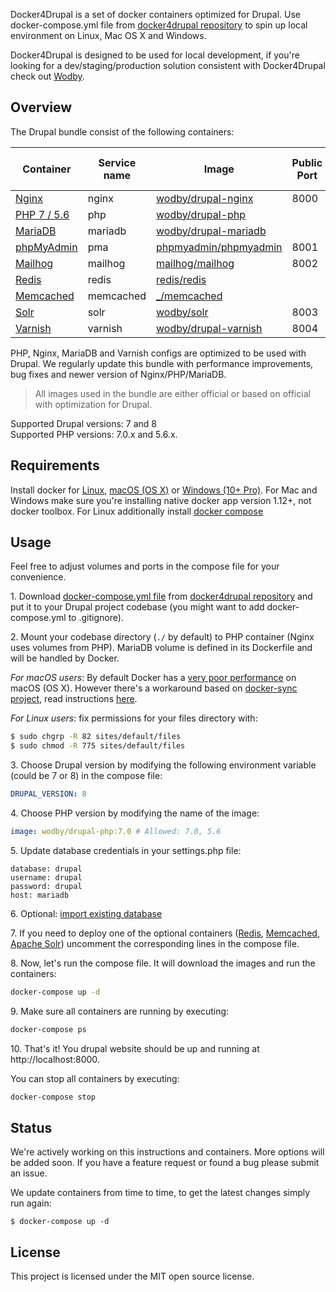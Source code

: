 Docker4Drupal is a set of docker containers optimized for Drupal. Use docker-compose.yml file from [docker4drupal repository](https://github.com/wodby/docker4drupal) to spin up local environment on Linux, Mac OS X and Windows. 

Docker4Drupal is designed to be used for local development, if you're looking for a dev/staging/production solution consistent with Docker4Drupal check out [Wodby](https://wodby.com). 

## Overview

The Drupal bundle consist of the following containers:

| Container | Service name | Image | Public Port | Enabled by default |
| --------- | ------------ | ----- | ----------- | ------------------ |
| [Nginx](containers/nginx.md) | nginx | [wodby/drupal-nginx](https://hub.docker.com/r/wodby/drupal-nginx/) | 8000 | ✓ |
| [PHP 7 / 5.6](containers/php.md) | php | [wodby/drupal-php](https://hub.docker.com/r/wodby/drupal-php/) |  | ✓ |
| [MariaDB](containers/mariadb.md) | mariadb | [wodby/drupal-mariadb](https://hub.docker.com/r/wodby/drupal-mariadb/) | | ✓ |
| [phpMyAdmin](containers/pma.md) | pma | [phpmyadmin/phpmyadmin](https://hub.docker.com/r/phpmyadmin/phpmyadmin) | 8001 | ✓ |
| [Mailhog](containers/mailhog.md) | mailhog | [mailhog/mailhog](https://hub.docker.com/r/mailhog/mailhog) | 8002 | ✓ |
| [Redis](containers/redis.md) | redis | [redis/redis](https://hub.docker.com/_/redis) |||
| [Memcached](containers/memcached.md) | memcached | [_/memcached](https://hub.docker.com/_/memcached/) |||
| [Solr](containers/solr.md) | solr | [wodby/solr](https://hub.docker.com/r/wodby/solr) | 8003 ||
| [Varnish](containers/varnish.md) | varnish | [wodby/drupal-varnish](https://hub.docker.com/r/wodby/drupal-varnish) | 8004 ||

PHP, Nginx, MariaDB and Varnish configs are optimized to be used with Drupal. We regularly update this bundle with performance improvements, bug fixes and newer version of Nginx/PHP/MariaDB.

> All images used in the bundle are either official or based on official with optimization for Drupal.

Supported Drupal versions: 7 and 8<br>
Supported PHP versions: 7.0.x and 5.6.x.

## Requirements

Install docker for [Linux](https://docs.docker.com/engine/installation), [macOS (OS X)](https://docs.docker.com/engine/installation/mac) or [Windows (10+ Pro)](https://docs.docker.com/engine/installation/windows). For Mac and Windows make sure you're installing native docker app version 1.12+, not docker toolbox. For Linux additionally install [docker compose](https://docs.docker.com/compose/install)

## Usage 

Feel free to adjust volumes and ports in the compose file for your convenience.

1\. Download [docker-compose.yml file](https://github.com/wodby/docker4drupal/blob/master/docker-compose.yml) from [docker4drupal repository](https://github.com/wodby/docker4drupal) and put it to your Drupal project codebase (you might want to add docker-compose.yml to .gitignore).

2\. Mount your codebase directory (`./` by default) to PHP container (Nginx uses volumes from PHP). MariaDB volume is defined in its Dockerfile and will be handled by Docker.

_For macOS users_: By default Docker has a [very poor performance](https://github.com/Wodby/docker4drupal/issues/4) on macOS (OS X). However there's a workaround based on [docker-sync project](https://github.com/EugenMayer/docker-sync/), read instructions [here](macos.md). 

_For Linux users_: fix permissions for your files directory with:
```bash
$ sudo chgrp -R 82 sites/default/files
$ sudo chmod -R 775 sites/default/files
```

3\. Choose Drupal version by modifying the following environment variable (could be 7 or 8) in the compose file:
```yml
DRUPAL_VERSION: 8
```

4\. Choose PHP version by modifying the name of the image:
```yml
image: wodby/drupal-php:7.0 # Allowed: 7.0, 5.6
```

5\. Update database credentials in your settings.php file:
```
database: drupal
username: drupal
password: drupal
host: mariadb
```

6\. Optional: [import existing database](containers/mariadb.md#import-existing-database)

7\. If you need to deploy one of the optional containers ([Redis](containers/redis.md), [Memcached](containers/memcached.md), [Apache Solr](containers/solr.md)) uncomment the corresponding lines in the compose file.

8\. Now, let's run the compose file. It will download the images and run the containers:
```bash
docker-compose up -d
```

9\. Make sure all containers are running by executing:

```bash
docker-compose ps
```

10\. That's it! You drupal website should be up and running at http://localhost:8000.

You can stop all containers by executing:

```bash
docker-compose stop
```

## Status

We're actively working on this instructions and containers. More options will be added soon. If you have a feature request or found a bug please submit an issue.

We update containers from time to time, to get the latest changes simply run again:
```
$ docker-compose up -d
```

## License

This project is licensed under the MIT open source license.
